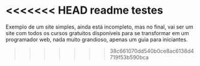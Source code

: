 <<<<<<< HEAD
readme testes
=======
Exemplo de um site simples, ainda está incompleto, mas no final, vai ser um site com todos os cursos gratuitos disponíveis para se transformar em um programador web, nada muito grandioso, apenas um guia para iniciantes.
>>>>>>> 38c661070dd540b0ce8ac6138d4719f53b590bca
